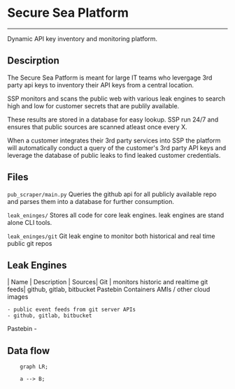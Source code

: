 # Secure Sea Platform
---
Dynamic API key inventory and monitoring platform. 

## Descirption
The Secure Sea Patform is meant for large IT teams who levergage 3rd party api keys to inventory their API keys from a central location.

SSP monitors and scans the public web with various leak engines to search high and low for customer secrets that are publily available. 

These results are stored in a database for easy lookup. SSP run 24/7 and ensures that public sources are scanned atleast once every X. 

When a customer integrates their 3rd party services into SSP the platform will automatically conduct a query of the customer's 3rd party API keys and leverage the database of public leaks to find leaked customer credentials. 

## Files

`pub_scraper/main.py`
Queries the github api for all publicly available repo and parses them into a database for further consumption.

`leak_eninges/`
Stores all code for core leak engines. leak engines are stand alone CLI tools. 

`leak_eninges/git`
Git leak engine to monitor both historical and real time public git repos

## Leak Engines
| Name | Description | Sources|
Git | monitors historic and realtime git feeds| github, gitlab, bitbucket
Pastebin
Containers
AMIs / other cloud images

    - public event feeds from git server APIs
    - github, gitlab, bitbucket
Pastebin
    - 
## Data flow
```mermaid
    graph LR;

    a --> B;
```

